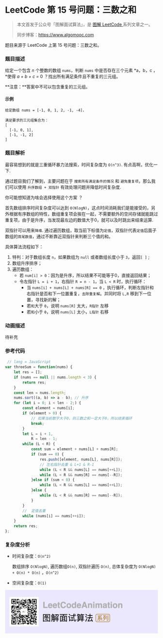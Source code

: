 # LeetCode 第 15 号问题：三数之和

> 本文首发于公众号「图解面试算法」，是 [图解 LeetCode ](<https://github.com/MisterBooo/LeetCodeAnimation>) 系列文章之一。
>
> 同步博客：https://www.algomooc.com

题目来源于 LeetCode 上第 15 号问题：三数之和。

### 题目描述

给定一个包含 *n* 个整数的数组 `nums`，判断 `nums` 中是否存在三个元素 *a，b，c ，*使得 *a + b + c =* 0 ？找出所有满足条件且不重复的三元组。

**注意：**答案中不可以包含重复的三元组。

#### 示例

```
给定数组 nums = [-1, 0, 1, 2, -1, -4]，

满足要求的三元组集合为：
[
  [-1, 0, 1],
  [-1, -1, 2]
]
```

### 题目解析

最容易想到的就是三重循环暴力法搜索，时间复杂度为 `O(n^3)`. 有点高啊，优化一下.

通过题目我们了解到，主要问题在于 `搜索所有满足条件的情况` 和 `避免重复项`，那么我们可以使用 `升序数组 + 双指针`  有效处理问题并降低时间复杂度. 

你可能想知道为啥会选择使用这个方案 ？

首先数组排序时间复杂度可以达到 `O(NlogN)`，这点时间消耗我们是能接受的，另外根据有序数组的特性，数组重复项会挨在一起，不需要额外的空间存储就能跳过重复项，由于是升序，当发现最左边的数值大于0，就可以及时跳出来结束运算.

双指针可以用来`降维`. 通过遍历数组，取当前下标值为`定值`，双指针代表`定值`后面子数组的`首尾数值`，通过不断靠近双指针来判断三个值的和。

具体算法流程如下：

1. 特判：对于数组长度 `n`，如果数组为 `null` 或者数组长度小于 `3`，返回`[ ]` ;
2. 数组升序排序；
3. 遍历数组：
   - 若 `num[i] > 0`：因为是升序，所以结果不可能等于0，直接返回结果；
   - 令左指针 `L = i + 1`，右指针 `R = n - 1`，当 `L < R` 时，执行循环：
     - 当 `nums[i] + nums[L] + nums[R] == 0` ，执行循环，判断左指针和右指针是否和下一位置重复，`去除重复解`。并同时将 `L,R` 移到下一位置，寻找新的解；
     - 若`和`大于 `0`，说明 `nums[R]` 太大，`R指针` 左移
     - 若`和`小于 `0`，说明 `nums[L]` 太小，`L指针` 右移

### 动画描述

待补充

### 参考代码

```javascript
 // lang = JavaScript
var threeSum = function(nums) {
    let res = [];
    if (nums == null || nums.length < 3) {
        return res;
    }
    const len = nums.length;
    nums.sort((a, b) => a - b); // 升序
    for (let i = 0; i < len - 2;) {
        const element = nums[i];
        if (element > 0) {
            // 如果当前数字大于0，则三数之和一定大于0，所以结束循环
            break;
        }  
        let L = i + 1,
            R = len - 1;
        while (L < R) {
            const sum = element + nums[L] + nums[R];
            if (sum == 0) {
                res.push([element, nums[L], nums[R]]);
                // 左右指针去重 & L+1 & R-1
                while (L < R && nums[L] == nums[++L]);
                while (L < R && nums[R] == nums[--R]);
            }else if (sum < 0) {
                while (L < R && nums[L] == nums[++L]);
            }else {
                while (L < R && nums[R] == nums[--R]);
            }
        }
        //  定值去重
        while (nums[i] == nums[++i]);
    }
    return res;
};
```

### 复杂度分析

- 时间复杂度：`O(n^2)`

  数组排序 `O(NlogN)`, 遍历数组`O(n)`, 双指针遍历 `O(n)`, 总体复杂度为 `O(NlogN) + O(n) * O(n)` ，`O(n^2)`

- 空间复杂度：`O(1)`

![](../../Pictures/qrcode.jpg)
